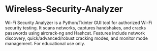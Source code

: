 # Wireless-Security-Analyzer
Wi-Fi Security Analyzer is a Python/Tkinter GUI tool for authorized Wi-Fi security testing. It scans networks, captures handshakes, and cracks passwords using aircrack-ng and Hashcat. Features include network discovery, quick/advanced/robust cracking modes, and monitor mode management. For educational use only.
